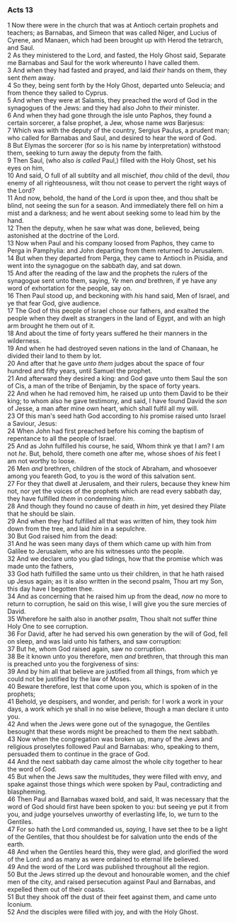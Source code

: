 ### Acts 13

1 Now there were in the church that was at Antioch certain prophets and teachers; as Barnabas, and Simeon that was called Niger, and Lucius of Cyrene, and Manaen, which had been brought up with Herod the tetrarch, and Saul.  
2 As they ministered to the Lord, and fasted, the Holy Ghost said, Separate me Barnabas and Saul for the work whereunto I have called them.  
3 And when they had fasted and prayed, and laid *their* hands on them, they sent *them* away.  
4 So they, being sent forth by the Holy Ghost, departed unto Seleucia; and from thence they sailed to Cyprus.  
5 And when they were at Salamis, they preached the word of God in the synagogues of the Jews: and they had also John to *their* minister.  
6 And when they had gone through the isle unto Paphos, they found a certain sorcerer, a false prophet, a Jew, whose name *was* Barjesus:  
7 Which was with the deputy of the country, Sergius Paulus, a prudent man; who called for Barnabas and Saul, and desired to hear the word of God.  
8 But Elymas the sorcerer (for so is his name by interpretation) withstood them, seeking to turn away the deputy from the faith.  
9 Then Saul, (who also *is called* Paul,) filled with the Holy Ghost, set his eyes on him,  
10 And said, O full of all subtilty and all mischief, *thou* child of the devil, *thou* enemy of all righteousness, wilt thou not cease to pervert the right ways of the Lord?  
11 And now, behold, the hand of the Lord *is* upon thee, and thou shalt be blind, not seeing the sun for a season. And immediately there fell on him a mist and a darkness; and he went about seeking some to lead him by the hand.  
12 Then the deputy, when he saw what was done, believed, being astonished at the doctrine of the Lord.  
13 Now when Paul and his company loosed from Paphos, they came to Perga in Pamphylia: and John departing from them returned to Jerusalem.  
14 But when they departed from Perga, they came to Antioch in Pisidia, and went into the synagogue on the sabbath day, and sat down.  
15 And after the reading of the law and the prophets the rulers of the synagogue sent unto them, saying, *Ye* men *and* brethren, if ye have any word of exhortation for the people, say on.  
16 Then Paul stood up, and beckoning with *his* hand said, Men of Israel, and ye that fear God, give audience.  
17 The God of this people of Israel chose our fathers, and exalted the people when they dwelt as strangers in the land of Egypt, and with an high arm brought he them out of it.  
18 And about the time of forty years suffered he their manners in the wilderness.  
19 And when he had destroyed seven nations in the land of Chanaan, he divided their land to them by lot.  
20 And after that he gave *unto them* judges about the space of four hundred and fifty years, until Samuel the prophet.  
21 And afterward they desired a king: and God gave unto them Saul the son of Cis, a man of the tribe of Benjamin, by the space of forty years.  
22 And when he had removed him, he raised up unto them David to be their king; to whom also he gave testimony, and said, I have found David the *son* of Jesse, a man after mine own heart, which shall fulfil all my will.  
23 Of this man's seed hath God according to *his* promise raised unto Israel a Saviour, Jesus:  
24 When John had first preached before his coming the baptism of repentance to all the people of Israel.  
25 And as John fulfilled his course, he said, Whom think ye that I am? I am not *he*. But, behold, there cometh one after me, whose shoes of *his* feet I am not worthy to loose.  
26 Men *and* brethren, children of the stock of Abraham, and whosoever among you feareth God, to you is the word of this salvation sent.  
27 For they that dwell at Jerusalem, and their rulers, because they knew him not, nor yet the voices of the prophets which are read every sabbath day, they have fulfilled *them* in condemning *him*.  
28 And though they found no cause of death *in him*, yet desired they Pilate that he should be slain.  
29 And when they had fulfilled all that was written of him, they took *him* down from the tree, and laid *him* in a sepulchre.  
30 But God raised him from the dead:  
31 And he was seen many days of them which came up with him from Galilee to Jerusalem, who are his witnesses unto the people.  
32 And we declare unto you glad tidings, how that the promise which was made unto the fathers,  
33 God hath fulfilled the same unto us their children, in that he hath raised up Jesus again; as it is also written in the second psalm, Thou art my Son, this day have I begotten thee.  
34 And as concerning that he raised him up from the dead, *now* no more to return to corruption, he said on this wise, I will give you the sure mercies of David.  
35 Wherefore he saith also in another *psalm*, Thou shalt not suffer thine Holy One to see corruption.  
36 For David, after he had served his own generation by the will of God, fell on sleep, and was laid unto his fathers, and saw corruption:  
37 But he, whom God raised again, saw no corruption.  
38 Be it known unto you therefore, men *and* brethren, that through this man is preached unto you the forgiveness of sins:  
39 And by him all that believe are justified from all things, from which ye could not be justified by the law of Moses.  
40 Beware therefore, lest that come upon you, which is spoken of in the prophets;  
41 Behold, ye despisers, and wonder, and perish: for I work a work in your days, a work which ye shall in no wise believe, though a man declare it unto you.  
42 And when the Jews were gone out of the synagogue, the Gentiles besought that these words might be preached to them the next sabbath.  
43 Now when the congregation was broken up, many of the Jews and religious proselytes followed Paul and Barnabas: who, speaking to them, persuaded them to continue in the grace of God.  
44 And the next sabbath day came almost the whole city together to hear the word of God.  
45 But when the Jews saw the multitudes, they were filled with envy, and spake against those things which were spoken by Paul, contradicting and blaspheming.  
46 Then Paul and Barnabas waxed bold, and said, It was necessary that the word of God should first have been spoken to you: but seeing ye put it from you, and judge yourselves unworthy of everlasting life, lo, we turn to the Gentiles.  
47 For so hath the Lord commanded us, *saying*, I have set thee to be a light of the Gentiles, that thou shouldest be for salvation unto the ends of the earth.  
48 And when the Gentiles heard this, they were glad, and glorified the word of the Lord: and as many as were ordained to eternal life believed.  
49 And the word of the Lord was published throughout all the region.  
50 But the Jews stirred up the devout and honourable women, and the chief men of the city, and raised persecution against Paul and Barnabas, and expelled them out of their coasts.  
51 But they shook off the dust of their feet against them, and came unto Iconium.  
52 And the disciples were filled with joy, and with the Holy Ghost.  
